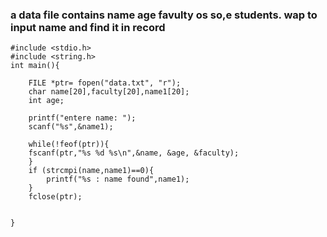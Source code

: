 ### a data file contains name age favulty os so,e students. wap to input name and find it in record

```
#include <stdio.h>
#include <string.h>
int main(){
	
	FILE *ptr= fopen("data.txt", "r");
	char name[20],faculty[20],name1[20];
	int age;
	
	printf("entere name: ");
	scanf("%s",&name1);
	
	while(!feof(ptr)){
	fscanf(ptr,"%s %d %s\n",&name, &age, &faculty);
	}
	if (strcmpi(name,name1)==0){
		printf("%s : name found",name1);
	}
	fclose(ptr);
	
	
}
```

